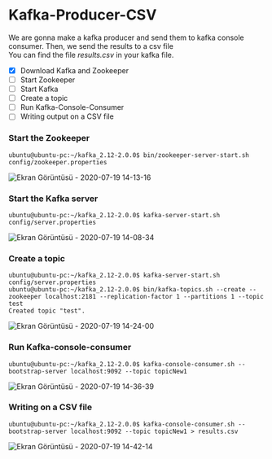 # Kafka-Producer-CSV

We are gonna make a kafka producer and send them to kafka console consumer. Then, we send the results to a csv file
</br>You can find the file *results.csv* in your kafka file.

- [x] Download Kafka and Zookeeper 
- [ ] Start Zookeeper
- [ ] Start Kafka
- [ ] Create a topic
- [ ] Run Kafka-Console-Consumer
- [ ] Writing output on a CSV file

### Start the Zookeeper

```
ubuntu@ubuntu-pc:~/kafka_2.12-2.0.0$ bin/zookeeper-server-start.sh config/zookeeper.properties 

```
![Ekran Görüntüsü - 2020-07-19 14-13-16](https://user-images.githubusercontent.com/50207648/87873404-2a641400-c9ca-11ea-8224-67fe72a252b9.png)

### Start the Kafka server

```
ubuntu@ubuntu-pc:~/kafka_2.12-2.0.0$ kafka-server-start.sh config/server.properties

```
![Ekran Görüntüsü - 2020-07-19 14-08-34](https://user-images.githubusercontent.com/50207648/87873394-1fa97f00-c9ca-11ea-8cad-dea75faa0fc8.png)

### Create a topic
```
ubuntu@ubuntu-pc:~/kafka_2.12-2.0.0$ kafka-server-start.sh config/server.properties
ubuntu@ubuntu-pc:~/kafka_2.12-2.0.0$ bin/kafka-topics.sh --create --zookeeper localhost:2181 --replication-factor 1 --partitions 1 --topic test
Created topic "test".

```

![Ekran Görüntüsü - 2020-07-19 14-24-00](https://user-images.githubusercontent.com/50207648/87873589-8da27600-c9cb-11ea-831b-84254b956515.png)

### Run Kafka-console-consumer
```
ubuntu@ubuntu-pc:~/kafka_2.12-2.0.0$ kafka-console-consumer.sh --bootstrap-server localhost:9092 --topic topicNew1

```
![Ekran Görüntüsü - 2020-07-19 14-36-39](https://user-images.githubusercontent.com/50207648/87873835-6c428980-c9cd-11ea-992e-352a5706f855.png)

### Writing on a CSV file

```
ubuntu@ubuntu-pc:~/kafka_2.12-2.0.0$ kafka-console-consumer.sh --bootstrap-server localhost:9092 --topic topicNew1 > results.csv
```
![Ekran Görüntüsü - 2020-07-19 14-42-14](https://user-images.githubusercontent.com/50207648/87873912-11f5f880-c9ce-11ea-87a6-1fa95dc8bdef.png)

